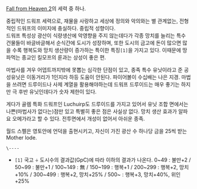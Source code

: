 [Fall from Heaven 2](Fall%20from%20Heaven%202.md)의 세력 중 하나.

중립적인 드워프 세력으로, 재물을 사랑하고 세상에 정의와 악의와는 별 관계없는, 전형적인 드워프의 이미지에 충실하다. 중립적 성향이다.  
드워프 특성상 광산이 식량생산에 악영향을 주지 않는데다가 각종 망치를 늘리는 특수 건물들이 바글바글해서 순식간에 도시가 성장하며, 또한
도시의 금고에 돈이 많으면 많을 수록 행복도와 망치 생산량이 증가하는 특이한 특징`[1]`을 가지고 있다. 이때문에 땅파먹는 종교인 킬모프의
룬과는 상성이 좋은 편.

마법사를 겨우 어뎁트까지밖에 못뽑는 심각한 단점이 있고, 종족 특수 유닛이라고 준 공성유닛은 이동거리가 1인지라 하등 도움이 안된다.
파이어볼이 수십배는 나은 지경. 마법을 쓰려면 드루이드나 사제 계열을 활용해야하는데 드워프 드루이드는 매우 좋기는 하지만 극 후반
유닛인데다가 숫자 제한이 있다.

게다가 골렘 특화 드워프인 Luchuirp도 드루이드를 가지고 있어서 유닛 조합 면에서는 나쁜(마법사가 없다는)점만 있고 특별히 좋은 점은
사실상 없다. 망치 생산 효과가 알파요 오메가라고 할 수 있다. 전투면에서 개성이 없어서 아쉬운 종족.

월드 스펠은 영토안에 언덕을 출현시키고, 자신이 가진 광산 수 하나당 금을 25씩 받는 Mother lode.  

`\----`

  * `[1]` 국고 ÷ 도시수의 결과값(GpC)에 따라 이하의 결과가 나온다. 0~49 : 불만+2 / 50~99 : 불만+1 / 100~149 : 無 / 150~199 : 행복+1 / 200~299 : 행복+2, 망치+10% / 300~499 : 행복+2, 망치+25% / 500~ : 행복+3, 망치+40%, 위인+25%

